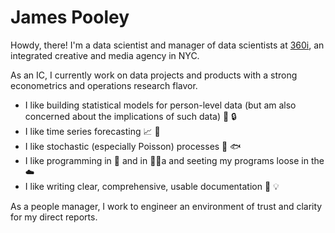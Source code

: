 # James Pooley

<!-- ![GitHub followers](https://img.shields.io/github/followers/jamespooley?label=Follow&style=social) ![Twitter Follow](https://img.shields.io/twitter/follow/jamspooley?label=Follow&style=social) -->

Howdy, there! I'm a data scientist and manager of data scientists at [360i](https://www.360i.com/), an integrated creative and media agency in NYC.

As an IC, I currently work on data projects and products with a strong econometrics and operations research flavor.

* I like building statistical models for person-level data (but am also concerned about the implications of such data) 👨 🔒
* I like time series forecasting 📈 🔮
* I like stochastic (especially Poisson) processes 🎲 🐟
* I like programming in 🐍 and in 🏴‍☠️a  and seeting my programs loose in the ☁️
* I like writing clear, comprehensive, usable documentation 📝 💡

As a people manager, I work to engineer an environment of trust and clarity for my direct reports.
